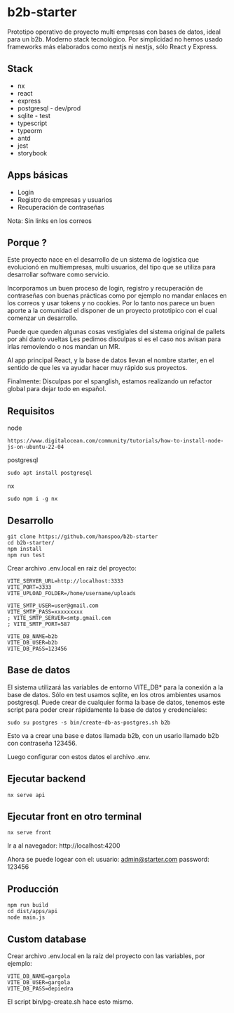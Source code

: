 # b2b-starter

Prototipo operativo de proyecto multi empresas con bases de datos, ideal para un b2b. Moderno stack tecnológico.
Por simplicidad no hemos usado frameworks más elaborados como nextjs ni nestjs, sólo React y Express.

## Stack

- nx
- react
- express
- postgresql - dev/prod
- sqlite - test
- typescript
- typeorm
- antd
- jest
- storybook

## Apps básicas

- Login
- Registro de empresas y usuarios
- Recuperación de contraseñas

Nota: Sin links en los correos

## Porque ?

Este proyecto nace en el desarrollo de un sistema de logística que evolucionó en multiempresas, multi usuarios, del tipo que se utiliza para desarrollar software como servicio.

Incorporamos un buen proceso de login, registro y recuperación de contraseñas con buenas prácticas como por ejemplo no mandar enlaces en los correos y usar tokens y no cookies. Por lo tanto nos parece un buen aporte a la comunidad el disponer de un proyecto prototipico con el cual comenzar un desarrollo.

Puede que queden algunas cosas vestigiales del sistema original de pallets por ahí danto vueltas Les pedimos disculpas si es el caso nos avisan para irlas removiendo o nos mandan un MR.

Al app principal React, y la base de datos llevan el nombre starter, en el sentido de que les va ayudar hacer muy rápido sus proyectos.

Finalmente: Disculpas por el spanglish, estamos realizando un refactor global para dejar todo en español.

## Requisitos

node

```
https://www.digitalocean.com/community/tutorials/how-to-install-node-js-on-ubuntu-22-04
```

postgresql

```
sudo apt install postgresql
```

nx

```
sudo npm i -g nx
```

## Desarrollo

```
git clone https://github.com/hanspoo/b2b-starter
cd b2b-starter/
npm install
npm run test
```

Crear archivo .env.local en raiz del proyecto:

```
VITE_SERVER_URL=http://localhost:3333
VITE_PORT=3333
VITE_UPLOAD_FOLDER=/home/username/uploads

VITE_SMTP_USER=user@gmail.com
VITE_SMTP_PASS=xxxxxxxxx
; VITE_SMTP_SERVER=smtp.gmail.com
; VITE_SMTP_PORT=587

VITE_DB_NAME=b2b
VITE_DB_USER=b2b
VITE_DB_PASS=123456
```

## Base de datos

El sistema utilizará las variables de entorno VITE_DB\* para la conexión a la base de datos.
Sólo en test usamos sqlite, en los otros ambientes usamos postgresql. Puede crear de cualquier
forma la base de datos, tenemos este script para poder crear rápidamente la base de datos y credenciales:

```
sudo su postgres -s bin/create-db-as-postgres.sh b2b
```

Esto va a crear una base e datos llamada b2b, con un usario llamado b2b con
contraseña 123456.

Luego configurar con estos datos el archivo .env.

## Ejecutar backend

```
nx serve api
```

## Ejecutar front en otro terminal

```
nx serve front
```

Ir a al navegador:
http://localhost:4200

Ahora se puede logear con el:
usuario:
admin@starter.com
password:
123456

## Producción

```
npm run build
cd dist/apps/api
node main.js
```

## Custom database

Crear archivo .env.local en la raíz del proyecto con las variables, por ejemplo:

```
VITE_DB_NAME=gargola
VITE_DB_USER=gargola
VITE_DB_PASS=depiedra
```

El script bin/pg-create.sh hace esto mismo.
